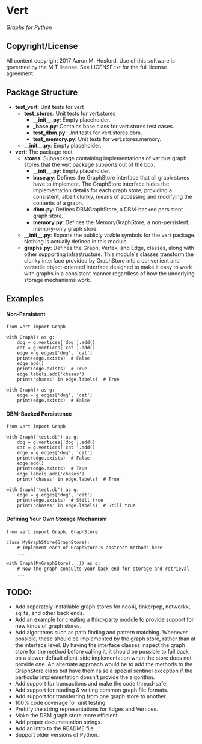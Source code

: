 # Vert
*Graphs for Python*

## Copyright/License

All content copyright 2017 Aaron M. Hosford. Use of this software is governed by the MIT 
license. See LICENSE.txt for the full license agreement. 

## Package Structure

* **test_vert**: Unit tests for vert
    * **test_stores**: Unit tests for vert.stores
        * **\_\_init\_\_.py**: Empty placeholder.
        * **\_base.py**: Contains base class for vert.stores test cases.
        * **test_dbm.py**: Unit tests for vert.stores.dbm.
        * **test_memory.py**: Unit tests for vert.stores.memory.
    * **\_\_init\_\_.py**: Empty placeholder.
* **vert**: The package root
    * **stores**: Subpackage containing implementations of various graph stores that the vert
      package supports out of the box.
        * **\_\_init\_\_.py**: Empty placeholder.
        * **base.py**: Defines the GraphStore interface that all graph stores have to implement.
          The GraphStore interface hides the implementation details for each graph store,
          providing a consistent, albeit clunky, means of accessing and modifying the 
          contents of a graph.
        * **dbm.py**: Defines DBMGraphStore, a DBM-backed persistent graph store.
        * **memory.py**: Defines the MemoryGraphStore, a non-persistent, memory-only graph store.
    * **\_\_init\_\_.py**: Exports the publicly visible symbols for the vert package. Nothing
      is actually defined in this module.
    * **graphs.py**: Defines the Graph, Vertex, and Edge, classes, along with other supporting
      infrastructure. This module's classes transform the clunky interface provided by
      GraphStore into a convenient and versatile object-oriented interface designed to make
      it easy to work with graphs in a consistent manner regardless of how the underlying
      storage mechanisms work.

## Examples

#### Non-Persistent

    from vert import Graph
    
    with Graph() as g:
        dog = g.vertices['dog'].add()
        cat = g.vertices['cat'].add()
        edge = g.edges['dog', 'cat']
        print(edge.exists)  # False
        edge.add()
        print(edge.exists)  # True
        edge.labels.add('chases')
        print('chases' in edge.labels)  # True
    
    with Graph() as g:
        edge = g.edges['dog', 'cat']
        print(edge.exists)  # False 

#### DBM-Backed Persistence

    from vert import Graph
    
    with Graph('test.db') as g:
        dog = g.vertices['dog'].add()
        cat = g.vertices['cat'].add()
        edge = g.edges['dog', 'cat']
        print(edge.exists)  # False
        edge.add()
        print(edge.exists)  # True
        edge.labels.add('chases')
        print('chases' in edge.labels)  # True
    
    with Graph('test.db') as g:
        edge = g.edges['dog', 'cat']
        print(edge.exists)  # Still true
        print('chases' in edge.labels)  # Still true

#### Defining Your Own Storage Mechanism

    from vert import Graph, GraphStore
    
    class MyGraphStore(GraphStore):
        # Implement each of GraphStore's abstract methods here
        ...
        
    with Graph(MyGraphStore(...)) as g:
        # Now the graph consults your back end for storage and retrieval
        ...

## TODO:

* Add separately installable graph stores for neo4j, tinkerpop, networkx, 
  sqlite, and other back ends.
* Add an example for creating a third-party module to provide support for
  new kinds of graph stores.
* Add algorithms such as path finding and pattern matching. Whenever possible,
  these should be implemented by the graph store, rather than at the interface 
  level. By having the interface classes inspect the graph store for the method
  before calling it, it should be possible to fall back on a slower default 
  client-side implementation when the store does not provide one. An alternate
  approach would be to add the methods to the GraphStore class but have them
  raise a special sentinel exception if the particular implementation doesn't
  provide the algorithm.
* Add support for transactions and make the code thread-safe.
* Add support for reading & writing common graph file formats.
* Add support for transferring from one graph store to another.
* 100% code coverage for unit testing.
* Prettify the string representations for Edges and Vertices.
* Make the DBM graph store more efficient.
* Add proper documentation strings.
* Add an intro to the README file.
* Support older versions of Python.
